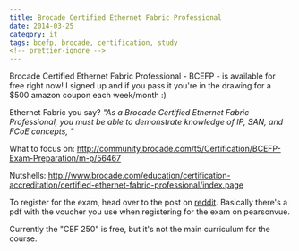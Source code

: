 ```yaml
---
title: Brocade Certified Ethernet Fabric Professional
date: 2014-03-25
category: it
tags: bcefp, brocade, certification, study
<!-- prettier-ignore -->
---
```


Brocade Certified Ethernet Fabric Professional - BCEFP - is available for free
right now! I signed up and if you pass it you're in the drawing for a $500
amazon coupon each week/month :)

Ethernet Fabric you say? _"As a Brocade Certified Ethernet Fabric Professional,
you must be able to demonstrate knowledge of IP, SAN, and FCoE concepts, "_

What to focus on:
<http://community.brocade.com/t5/Certification/BCEFP-Exam-Preparation/m-p/56467>

Nutshells: <http://www.brocade.com/education/certification-accreditation/certified-ethernet-fabric-professional/index.page>

To register for the exam, head over to the post on
[reddit](http://www.reddit.com/r/networking/comments/21b740/brocade_giving_away_a_free_certification_brocade/ "http://www.reddit.com/r/networking/comments/21b740/brocade_giving_away_a_free_certification_brocade/").
Basically there's a pdf with the voucher you use when registering for the exam
on pearsonvue.

Currently the "CEF 250" is free, but it's not the main curriculum for the
course.
